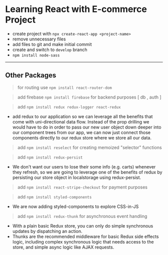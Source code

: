 # Learning React with E-commerce Project

* create project with `npx create-react-app <project-name>`
* remove unnecessary files
* add files to git and make initial commit
* create and switch to `develop` branch
* `npm install node-sass`

----
## Other Packages
> for routing use `npm install react-router-dom`

> add firebase `npm install firebase` for backend purposes [ db , auth ]

> add `npm install redux redux-logger react-redux`
- add redux to our application so we can leverage all the benefits that come with uni-directional data flow. Instead of the prop drilling we would have to do in order to pass our new user object down deeper into our component trees from our app, we can now just connect those components directly to our redux store where we store all our data.

> add `npm install reselect` for creating memoized "selector" functions

> add `npm install redux-persist`
- We don't want our users to lose their some info (e.g. carts) whenever they refresh, so we are going to leverage one of the benefits of redux by persisting our store object in localstorage using redux-persist.

> add `npm install react-stripe-checkout` for payment purposes

> add `npm install styled-components`
- We are now adding styled-components to explore CSS-in-JS

> add `npm install redux-thunk` for asynchronous event handling 
- With a plain basic Redux store, you can only do simple synchronous updates by dispatching an action.
- Thunks are the recommended middleware for basic Redux side effects logic, including complex synchronous logic that needs access to the store, and simple async logic like AJAX requests.